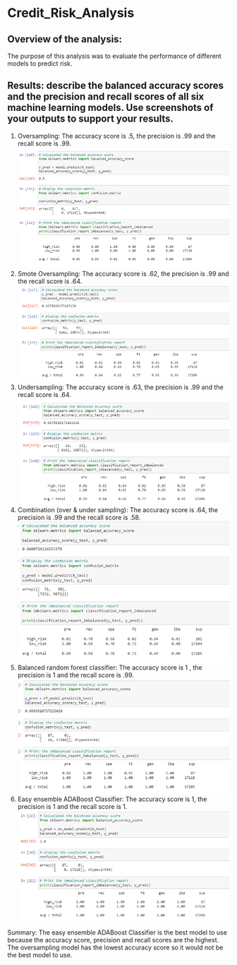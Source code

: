 # Credit_Risk_Analysis

## Overview of the analysis: 
The purpose of this analysis was to evaluate the performance of different models to predict risk.

## Results:  describe the balanced accuracy scores and the precision and recall scores of all six machine learning models. Use screenshots of your outputs to support your results.
  1. Oversampling: The accuracy score is .5, the precision is .99 and the recall score is .99.
  ![oversample](oversample.PNG)
  2. Smote Oversampling:  The accuracy score is .62, the precision is .99 and the recall score is .64.
  ![SMOTE](SMOTE.PNG)
  3. Undersampling: The accuracy score is .63, the precision is .99 and the recall score is .64.
  ![undersample](undersample.PNG)
  4. Combination (over & under sampling):  The accuracy score is .64, the precision is .99 and the recall score is .58.
   ![combo](combo.PNG)
  5. Balanced random forest classifier:  The accuracy score is 1  , the precision is 1 and the recall score is .99.
  ![forest](forest.PNG)
  6. Easy ensemble ADABoost Classifier:  The accuracy score is 1, the precision is 1 and the recall score is 1.
  ![easy](easy.PNG)

Summary: The easy ensemble ADABoost Classifier is the best model to use because the accuracy score, precision and recall scores are the highest. The oversampling model has the lowest accuracy score so it would not be the best model to use. 
